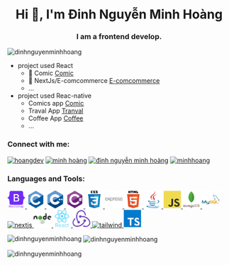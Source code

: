 <h1 align="center">Hi 👋, I'm Đinh Nguyễn Minh Hoàng</h1>
<h3 align="center">I am a frontend develop.</h3>
<img src="https://ucarecdn.com/32362b33-ee43-4795-804b-665890ca35f7/-/preview/1024x1024/-/quality/smart_retina/-/format/auto/" alt="" width = "400px" align="right"/>

<p align="left"> <img src="https://komarev.com/ghpvc/?username=dinhnguyenminhhoang&label=Profile%20views&color=0e75b6&style=flat" alt="dinhnguyenminhhoang" /> </p>

- project used React
  +  🔭 Comic [Comic](https://github.com/dinhnguyenminhhoang/comic-clone.git)
  +  👯 NextJs/E-comcommerce [E-comcommerce](https://github.com/dinhnguyenminhhoang/e-commerce__nextJs.git)
  +  ...
- project used Reac-native
  + Comics app [Comic](https://github.com/dinhnguyenminhhoang/Comics_app_2024)
  + Traval App [Tranval](https://github.com/dinhnguyenminhhoang/Travel_App_2024)
  + Coffee App [Coffee](https://github.com/dinhnguyenminhhoang/Coffee_Shop_App_2024)
  + ...
<h3 align="left">Connect with me:</h3>
<p align="left">
<a href="https://dev.to/hoangdev" target="blank"><img align="center" src="https://raw.githubusercontent.com/rahuldkjain/github-profile-readme-generator/master/src/images/icons/Social/devto.svg" alt="hoangdev" height="30" width="40" /></a>
<a href="https://linkedin.com/in/minh hoàng" target="blank"><img align="center" src="https://raw.githubusercontent.com/rahuldkjain/github-profile-readme-generator/master/src/images/icons/Social/linked-in-alt.svg" alt="minh hoàng" height="30" width="40" /></a>
<a href="https://fb.com/đinh nguyễn minh hoàng" target="blank"><img align="center" src="https://raw.githubusercontent.com/rahuldkjain/github-profile-readme-generator/master/src/images/icons/Social/facebook.svg" alt="đinh nguyễn minh hoàng" height="30" width="40" /></a>
<a href="https://discord.gg/minhhoang" target="blank"><img align="center" src="https://raw.githubusercontent.com/rahuldkjain/github-profile-readme-generator/master/src/images/icons/Social/discord.svg" alt="minhhoang" height="30" width="40" /></a>
</p>

<h3 align="left">Languages and Tools:</h3>
<p align="left"> <a href="https://getbootstrap.com" target="_blank" rel="noreferrer"> <img src="https://raw.githubusercontent.com/devicons/devicon/master/icons/bootstrap/bootstrap-plain-wordmark.svg" alt="bootstrap" width="40" height="40"/> </a> <a href="https://www.cprogramming.com/" target="_blank" rel="noreferrer"> <img src="https://raw.githubusercontent.com/devicons/devicon/master/icons/c/c-original.svg" alt="c" width="40" height="40"/> </a> <a href="https://www.w3schools.com/cpp/" target="_blank" rel="noreferrer"> <img src="https://raw.githubusercontent.com/devicons/devicon/master/icons/cplusplus/cplusplus-original.svg" alt="cplusplus" width="40" height="40"/> </a> <a href="https://www.w3schools.com/cs/" target="_blank" rel="noreferrer"> <img src="https://raw.githubusercontent.com/devicons/devicon/master/icons/csharp/csharp-original.svg" alt="csharp" width="40" height="40"/> </a> <a href="https://www.w3schools.com/css/" target="_blank" rel="noreferrer"> <img src="https://raw.githubusercontent.com/devicons/devicon/master/icons/css3/css3-original-wordmark.svg" alt="css3" width="40" height="40"/> </a> <a href="https://expressjs.com" target="_blank" rel="noreferrer"> <img src="https://raw.githubusercontent.com/devicons/devicon/master/icons/express/express-original-wordmark.svg" alt="express" width="40" height="40"/> </a> <a href="https://www.w3.org/html/" target="_blank" rel="noreferrer"> <img src="https://raw.githubusercontent.com/devicons/devicon/master/icons/html5/html5-original-wordmark.svg" alt="html5" width="40" height="40"/> </a> <a href="https://www.java.com" target="_blank" rel="noreferrer"> <img src="https://raw.githubusercontent.com/devicons/devicon/master/icons/java/java-original.svg" alt="java" width="40" height="40"/> </a> <a href="https://developer.mozilla.org/en-US/docs/Web/JavaScript" target="_blank" rel="noreferrer"> <img src="https://raw.githubusercontent.com/devicons/devicon/master/icons/javascript/javascript-original.svg" alt="javascript" width="40" height="40"/> </a> <a href="https://www.mongodb.com/" target="_blank" rel="noreferrer"> <img src="https://raw.githubusercontent.com/devicons/devicon/master/icons/mongodb/mongodb-original-wordmark.svg" alt="mongodb" width="40" height="40"/> </a> <a href="https://www.mysql.com/" target="_blank" rel="noreferrer"> <img src="https://raw.githubusercontent.com/devicons/devicon/master/icons/mysql/mysql-original-wordmark.svg" alt="mysql" width="40" height="40"/> </a> <a href="https://nextjs.org/" target="_blank" rel="noreferrer"> <img src="https://cdn.worldvectorlogo.com/logos/nextjs-2.svg" alt="nextjs" width="40" height="40"/> </a> <a href="https://nodejs.org" target="_blank" rel="noreferrer"> <img src="https://raw.githubusercontent.com/devicons/devicon/master/icons/nodejs/nodejs-original-wordmark.svg" alt="nodejs" width="40" height="40"/> </a> <a href="https://reactjs.org/" target="_blank" rel="noreferrer"> <img src="https://raw.githubusercontent.com/devicons/devicon/master/icons/react/react-original-wordmark.svg" alt="react" width="40" height="40"/> </a> <a href="https://redux.js.org" target="_blank" rel="noreferrer"> <img src="https://raw.githubusercontent.com/devicons/devicon/master/icons/redux/redux-original.svg" alt="redux" width="40" height="40"/> </a> <a href="https://tailwindcss.com/" target="_blank" rel="noreferrer"> <img src="https://www.vectorlogo.zone/logos/tailwindcss/tailwindcss-icon.svg" alt="tailwind" width="40" height="40"/> </a> <a href="https://www.typescriptlang.org/" target="_blank" rel="noreferrer"> <img src="https://raw.githubusercontent.com/devicons/devicon/master/icons/typescript/typescript-original.svg" alt="typescript" width="40" height="40"/> </a> </p>

<p><img align="left" src="https://github-readme-stats.vercel.app/api/top-langs?username=dinhnguyenminhhoang&show_icons=true&locale=en&layout=compact" alt="dinhnguyenminhhoang" /></p>

<p>&nbsp;<img align="center" src="https://github-readme-stats.vercel.app/api?username=dinhnguyenminhhoang&show_icons=true&locale=en" alt="dinhnguyenminhhoang" /></p>

<p><img align="center" src="https://github-readme-streak-stats.herokuapp.com/?user=dinhnguyenminhhoang&" alt="dinhnguyenminhhoang" /></p>
